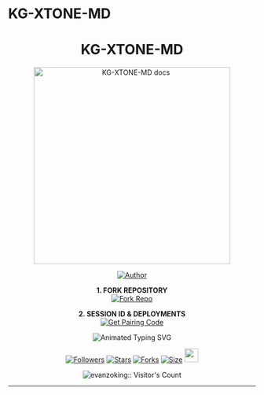 # KG-XTONE-MD
<h1 align="center"> KG-XTONE-MD </h1>

<p align="center">
  <a href="https://github.com/evanzohking/KG-XTONE-MD">
    <img alt="KG-XTONE-MD docs" height="400" src="https://files.catbox.moe/e96rq7.jpg">
  </a>
</p>
    
</a>
</p>
<p align="center">
<a href="https://github.com/evanzohking"><img title="Author" src="https://img.shields.io/badge/KG XTONE MD-darkgreen?style=for-the-badge&logo=whatsapp"></a>
<p/>

<p align="center">
<a
  <img src="https://readme-typing-svg.herokuapp.com?font=Fira+Code&size=25&duration=3000&color=00FF00&background=000000&center=true&vCenter=true&width=600&lines=⚡+The+KG+XTONE+MD+VERSION;🔥+Most+Powerful+WhatsApp+Bot+On+Earth🌎;💻+Made+by+KG+Evans;🚀+Man+Of+Advanced+Technology;🌈+Fast+⚡+Secure+🔒+Reliable+✅" alt="Typing Animation">
</h1>

<p align="center">
    <strong>1. FORK REPOSITORY</strong>
  <br>
    <a href="https://github.com/evanzohking/KG-XTONE-MD/fork" target="_blank">
        <img alt="Fork Repo" src="https://img.shields.io/badge/Fork%20Repo-100000?style=for-the-badge&logo=scan&logoColor=purple&labelColor=yellow&color=yellow"/>
    </a>
</p>

<p align="center">
    <strong>2. SESSION ID & DEPLOYMENTS</strong>
    <br>
    <a 
    ## ɢᴇᴛ ᴘᴀɪʀɪɴɢ ᴄᴏᴅᴇ
  <p align="center">  
<a href='https://popkidsessiioons.onrender.com' target="_blank"><img alt='Get Pairing Code' src='https://img.shields.io/badge/Get%20Pairing%20Code-000000?style=for-the-badge&logo=codefactor&logoColor=blue'/></a>  
</p>  

<p align="center">
  <img src="https://readme-typing-svg.demolab.com?font=Orbitron&weight=600&size=25&duration=4000&pause=1000&color=00F7FF&center=true&vCenter=true&width=500&lines=ULTIMATE+WHATSAPP+BOT;MADE+BY+KGEvans;MULTI-DEVICE+SUPPORT;POWERED+BY+BAILEYS;FAST++SECURE++RELIABLE" alt="Animated Typing SVG" />
</p>

<div align="center">
  <a href="https://github.com/evanzohking/KG-XTONE-MD/followers"><img title="Followers" src="https://img.shields.io/github/followers/evanzohking?color=EB5406&style=for-the-badge&logo=github&logoColor=white"></a>
  <a href="https://github.com/evanzohking/KG-XTONE-MD/stargazers/"><img title="Stars" src="https://img.shields.io/github/stars/evanzohking/KG-XTONE-MD?color=FFCE44&style=for-the-badge&logo=reverbnation&logoColor=white"></a>
  <a href="https://github.com/evanzohking/KG-XTONE-MD/network/members"><img title="Forks" src="https://img.shields.io/github/forks/evanzohking/KG-XTONE-MD?color=FF007F&style=for-the-badge&logo=git&logoColor=white"></a>
  <a href="https://github.com/evanzohking/KG-XTONE-MD/"><img title="Size" src="https://img.shields.io/github/repo-size/evanzohking/KG-XTONE-MD?style=for-the-badge&color=FFFF33&logo=docusign&logoColor=white"></a>
  <a href="https://github.com/evanzohking/KG-XTONE-MD/graphs/commit-activity"><img height="28" src="https://img.shields.io/badge/Maintained%3F-yes-green.svg?style=for-the-badge&logo=gitpod&logoColor=white"></a>
</div>

<p align="center"><img src="https://profile-counter.glitch.me/{KG-XTONE-MD}/count.svg" alt="evanzoking:: Visitor's Count" /></p>

-------
